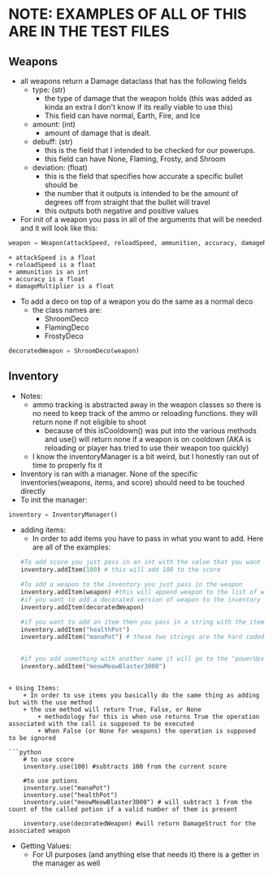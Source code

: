 # NOTE: EXAMPLES OF ALL OF THIS ARE IN THE TEST FILES
## Weapons
+ all weapons return a Damage dataclass that has the following fields
	+ type: (str)
		+ the type of damage that the weapon holds (this was added as kinda an extra I don't know if its really viable to use this)
		+ This field can have normal, Earth, Fire, and Ice 
	+ amount: (int) 
		+ amount of damage that is dealt. 
	+ debuff: (str)
		+ this is the field that I intended to be checked for our powerups. 
		+ this field can have None, Flaming, Frosty, and Shroom
	+ deviation: (float)
		+ this is the field that specifies how accurate a specific bullet should be 
		+ the number that it outputs is intended to be the amount of degrees off from straight that the bullet will travel
		+ this outputs both negative and positive values
+ For init of a weapon you pass in all of the arguments that will be needed and it will look like this: 
```python
weapon = Weapon(attackSpeed, reloadSpeed, ammunition, accuracy, damageMultiplier)
```

	+ attackSpeed is a float
	+ reloadSpeed is a float
	+ ammunition is an int
	+ accuracy is a float
	+ damageMultiplier is a float
+ To add a deco on top of a weapon you do the same as a normal deco 
	+ the class names are: 
		+ ShroomDeco
		+ FlamingDeco 
		+ FrostyDeco
```python
decoratedWeapon = ShroomDeco(weapon)
```
## Inventory 
+ Notes: 
	+ ammo tracking is abstracted away in the weapon classes so there is no need to keep track of the ammo or reloading functions. they will return none if not eligible to shoot
		+ because of this isCooldown() was put into the various methods and use() will return none if a weapon is on cooldown (AKA is reloading or player has tried to use their weapon too quickly)
	+ I know the inventoryManager is a bit weird, but I honestly ran out of time to properly fix it 
+ Inventory is ran with a manager. None of the specific inventories(weapons, items, and score) should need to be touched directly
+ To init the manager: 
```python
inventory = InventoryManager()
```

+ adding items: 
	+ In order to add items you have to pass in what you want to add. Here are all of the examples: 
	```python
	#To add score you just pass in an int with the value that you want to add
	inventory.addItem(100) # this will add 100 to the score

	#To add a weapon to the inventory you just pass in the weapon 
	inventory.addItem(weapon) #this will append weapon to the list of weapons
	#if you want to add a decorated version of weapon to the inventory you just pass that in and the inventory will replace the same weapon with the decorated version 
	inventory.addItem(decoratedWeapon)

	#if you want to add an item then you pass in a string with the items name
	inventory.addItem("healthPot")
	inventory.addItem("manaPot") # these two strings are the hard coded names for health and mana potions


	#if you add something with another name it will go to the "powerUps" dictionary. These will still be accessable the same way as healthPots and manaPots
	inventory.addItem("meowMeowBlaster3000")
	
```

+ Using Items:
	+ In order to use items you basically do the same thing as adding but with the use method
	+ the use method will return True, False, or None 
		+ methodology for this is when use returns True the operation associated with the call is supposed to be executed 
		+ When False (or None for weapons) the operation is supposed to be ignored

```python
	# to use score
	inventory.use(100) #subtracts 100 from the current score

	#to use potions
	inventory.use("manaPot")
	inventory.use("healthPot") 
	inventory.use("meowMeowBlaster3000") # will subtract 1 from the count of the called potion if a valid number of them is present

	inventory.use(decoratedWeapon) #will return DamageStruct for the associated weapon
```

+ Getting Values:
	+ For UI purposes (and anything else that needs it) there is a getter in the manager as well



